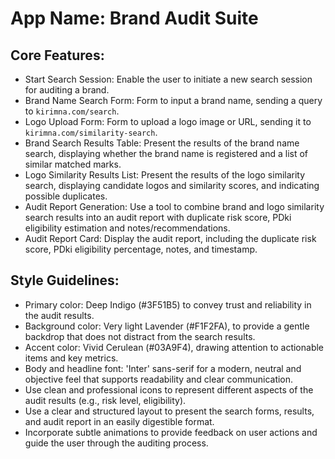 # **App Name**: Brand Audit Suite

## Core Features:

- Start Search Session: Enable the user to initiate a new search session for auditing a brand.
- Brand Name Search Form: Form to input a brand name, sending a query to `kirimna.com/search`.
- Logo Upload Form: Form to upload a logo image or URL, sending it to `kirimna.com/similarity-search`.
- Brand Search Results Table: Present the results of the brand name search, displaying whether the brand name is registered and a list of similar matched marks.
- Logo Similarity Results List: Present the results of the logo similarity search, displaying candidate logos and similarity scores, and indicating possible duplicates.
- Audit Report Generation: Use a tool to combine brand and logo similarity search results into an audit report with duplicate risk score, PDki eligibility estimation and notes/recommendations.
- Audit Report Card: Display the audit report, including the duplicate risk score, PDki eligibility percentage, notes, and timestamp.

## Style Guidelines:

- Primary color: Deep Indigo (#3F51B5) to convey trust and reliability in the audit results.
- Background color: Very light Lavender (#F1F2FA), to provide a gentle backdrop that does not distract from the search results.
- Accent color: Vivid Cerulean (#03A9F4), drawing attention to actionable items and key metrics.
- Body and headline font: 'Inter' sans-serif for a modern, neutral and objective feel that supports readability and clear communication.
- Use clean and professional icons to represent different aspects of the audit results (e.g., risk level, eligibility).
- Use a clear and structured layout to present the search forms, results, and audit report in an easily digestible format.
- Incorporate subtle animations to provide feedback on user actions and guide the user through the auditing process.